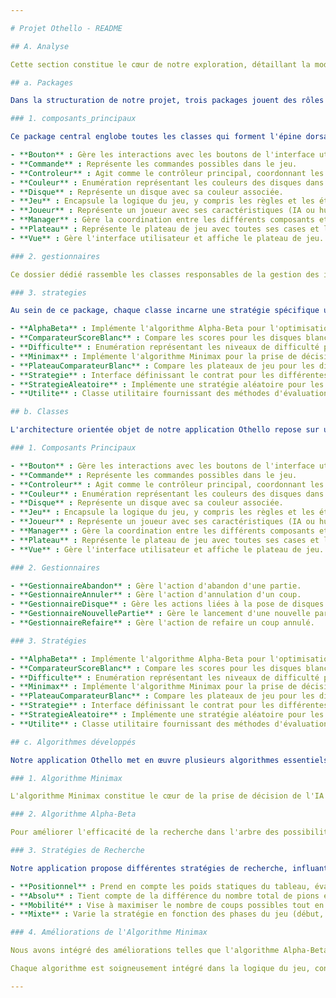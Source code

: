 ```yaml
---

# Projet Othello - README

## A. Analyse

Cette section constitue le cœur de notre exploration, détaillant la modélisation et les principaux algorithmes développés pour notre joueur artificiel dans le contexte du jeu d'Othello. Cette partie cruciale du travail pratique vise à fournir une compréhension approfondie de notre approche algorithmique. Nous présentons ici une modélisation précise des structures de données adoptées pour représenter le plateau de jeu, les états du jeu, et les informations pertinentes à la prise de décision de l'IA. Cette modélisation s'accompagne d'une explication rationnelle des choix effectués, soulignant leur efficacité et leur pertinence.

## a. Packages

Dans la structuration de notre projet, trois packages jouent des rôles distincts, chacun contribuant de manière significative à la cohérence et à l'efficacité de l'application :

### 1. composants_principaux

Ce package central englobe toutes les classes qui forment l'épine dorsale du projet. Il héberge également le dossier d'images des disques, ajoutant une dimension visuelle à l'expérience utilisateur. Parmi les classes clés présentes, on retrouve :

- **Bouton** : Gère les interactions avec les boutons de l'interface utilisateur.
- **Commande** : Représente les commandes possibles dans le jeu.
- **Controleur** : Agit comme le contrôleur principal, coordonnant les interactions entre les différents composants.
- **Couleur** : Enumération représentant les couleurs des disques dans le jeu.
- **Disque** : Représente un disque avec sa couleur associée.
- **Jeu** : Encapsule la logique du jeu, y compris les règles et les états actuels.
- **Joueur** : Représente un joueur avec ses caractéristiques (IA ou humain).
- **Manager** : Gère la coordination entre les différents composants et la logique du jeu.
- **Plateau** : Représente le plateau de jeu avec toutes ses cases et les disques.
- **Vue** : Gère l'interface utilisateur et affiche le plateau de jeu.

### 2. gestionnaires

Ce dossier dédié rassemble les classes responsables de la gestion des interactions avec la souris. Les classes telles que **GestionnaireAbandon**, **GestionnaireAnnuler**, **GestionnaireDisque**, **GestionnaireNouvellePartie**, et **GestionnaireRefaire** orchestrent les différentes actions utilisateur de manière fluide et intuitive.

### 3. strategies

Au sein de ce package, chaque classe incarne une stratégie spécifique utilisée dans notre application. Parmi celles-ci, on compte :

- **AlphaBeta** : Implémente l'algorithme Alpha-Beta pour l'optimisation de la recherche.
- **ComparateurScoreBlanc** : Compare les scores pour les disques blancs.
- **Difficulte** : Enumération représentant les niveaux de difficulté pour les joueurs IA.
- **Minimax** : Implémente l'algorithme Minimax pour la prise de décision.
- **PlateauComparateurBlanc** : Compare les plateaux de jeu pour les disques blancs.
- **Strategie** : Interface définissant le contrat pour les différentes stratégies.
- **StrategieAleatoire** : Implémente une stratégie aléatoire pour les mouvements.
- **Utilite** : Classe utilitaire fournissant des méthodes d'évaluation et de calcul de l'utilité.

## b. Classes

L'architecture orientée objet de notre application Othello repose sur un ensemble précis de classes, chacune étant assignée à un rôle spécifique dans le fonctionnement global du jeu. Toutes ces classes sont répertoriées de manière détaillée dans l'annexe. Elles sont organisées en groupes en fonction de leurs rôles fonctionnels :

### 1. Composants Principaux

- **Bouton** : Gère les interactions avec les boutons de l'interface utilisateur.
- **Commande** : Représente les commandes possibles dans le jeu.
- **Controleur** : Agit comme le contrôleur principal, coordonnant les interactions entre les différents composants.
- **Couleur** : Enumération représentant les couleurs des disques dans le jeu.
- **Disque** : Représente un disque avec sa couleur associée.
- **Jeu** : Encapsule la logique du jeu, y compris les règles et les états actuels.
- **Joueur** : Représente un joueur avec ses caractéristiques (IA ou humain).
- **Manager** : Gère la coordination entre les différents composants et la logique du jeu.
- **Plateau** : Représente le plateau de jeu avec toutes ses cases et les disques.
- **Vue** : Gère l'interface utilisateur et affiche le plateau de jeu.

### 2. Gestionnaires

- **GestionnaireAbandon** : Gère l'action d'abandon d'une partie.
- **GestionnaireAnnuler** : Gère l'action d'annulation d'un coup.
- **GestionnaireDisque** : Gère les actions liées à la pose de disques sur le plateau.
- **GestionnaireNouvellePartie** : Gère le lancement d'une nouvelle partie.
- **GestionnaireRefaire** : Gère l'action de refaire un coup annulé.

### 3. Stratégies

- **AlphaBeta** : Implémente l'algorithme Alpha-Beta pour l'optimisation de la recherche.
- **ComparateurScoreBlanc** : Compare les scores pour les disques blancs.
- **Difficulte** : Enumération représentant les niveaux de difficulté pour les joueurs IA.
- **Minimax** : Implémente l'algorithme Minimax pour la prise de décision.
- **PlateauComparateurBlanc** : Compare les plateaux de jeu pour les disques blancs.
- **Strategie** : Interface définissant le contrat pour les différentes stratégies.
- **StrategieAleatoire** : Implémente une stratégie aléatoire pour les mouvements.
- **Utilite** : Classe utilitaire fournissant des méthodes d'évaluation et de calcul de l'utilité.

## c. Algorithmes développés

Notre application Othello met en œuvre plusieurs algorithmes essentiels pour permettre une expérience de jeu robuste et intelligente. Les principaux algorithmes développés sont les suivants :

### 1. Algorithme Minimax

L'algorithme Minimax constitue le cœur de la prise de décision de l'IA dans notre jeu Othello. Il explore l'arbre des possibilités en évaluant chaque coup potentiel et en anticipant les réponses de l'adversaire. La profondeur de recherche est paramétrable pour ajuster la complexité de l'algorithme en fonction des performances souhaitées.

### 2. Algorithme Alpha-Beta

Pour améliorer l'efficacité de la recherche dans l'arbre des possibilités, nous avons implémenté l'algorithme Alpha-Beta. Il permet une élagage plus rapide des branches inutiles, réduisant ainsi le nombre total de nœuds évalués sans compromettre la qualité de la décision.

### 3. Stratégies de Recherche

Notre application propose différentes stratégies de recherche, influant sur la fonction d'évaluation utilisée par l'IA. Ces stratégies comprennent :

- **Positionnel** : Prend en compte les poids statiques du tableau, évaluant la différence entre les poids associés aux deux joueurs.
- **Absolu** : Tient compte de la différence du nombre total de pions entre les deux joueurs.
- **Mobilité** : Vise à maximiser le nombre de coups possibles tout en minimisant les options de l'adversaire, avec une attention particulière pour les coins.
- **Mixte** : Varie la stratégie en fonction des phases du jeu (début, milieu, fin), utilisant des approches positionnelles, de mobilité et absolues selon le contexte.

### 4. Améliorations de l'Algorithme Minimax

Nous avons intégré des améliorations telles que l'algorithme Alpha-Beta pour optimiser les performances de l'algorithme Minimax, réduisant ainsi la complexité en fonction de la profondeur de recherche.

Chaque algorithme est soigneusement intégré dans la logique du jeu, contribuant à la prise de décision de l'IA et à l'expérience globale de jeu. La diversité des stratégies de recherche offre une adaptabilité et une variété dans les comportements de l'IA, rendant le jeu plus dynamique et intéressant pour les joueurs.

---
```

